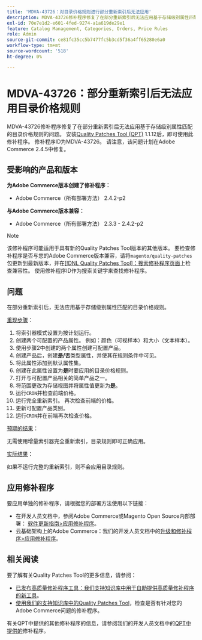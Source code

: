 ```yaml
---
title: 'MDVA-43726：对目录价格规则进行部分重新索引后无法应用'
description: MDVA-43726修补程序修复了在部分重新索引后无法应用基于存储级别属性匹配的目录价格规则的问题。 安装[Quality Patches Tool (QPT)](/help/announcements/adobe-commerce-announcements/magento-quality-patches-released-new-tool-to-self-serve-quality-patches.md) 1.1.12后，即可使用此修补程序。 修补程序ID为MDVA-43726。 请注意，该问题计划在Adobe Commerce 2.4.5中修复。
exl-id: 70e7e1d2-e601-4fed-9274-a1a619de29e1
feature: Catalog Management, Categories, Orders, Price Rules
role: Admin
source-git-commit: ce81fc35cc5b7477fc5b3cd5f36a4ff65280e6a0
workflow-type: tm+mt
source-wordcount: '518'
ht-degree: 0%

---
```


# MDVA-43726：部分重新索引后无法应用目录价格规则

MDVA-43726修补程序修复了在部分重新索引后无法应用基于存储级别属性匹配的目录价格规则的问题。 安装[Quality Patches Tool (QPT)](/help/announcements/adobe-commerce-announcements/magento-quality-patches-released-new-tool-to-self-serve-quality-patches.md) 1.1.12后，即可使用此修补程序。 修补程序ID为MDVA-43726。 请注意，该问题计划在Adobe Commerce 2.4.5中修复。

## 受影响的产品和版本

**为Adobe Commerce版本创建了修补程序：**

* Adobe Commerce（所有部署方法） 2.4.2-p2

**与Adobe Commerce版本兼容：**

* Adobe Commerce（所有部署方法） 2.3.3 - 2.4.2-p2

>[!NOTE]
>
>该修补程序可能适用于具有新的Quality Patches Tool版本的其他版本。 要检查修补程序是否与您的Adobe Commerce版本兼容，请将`magento/quality-patches`包更新到最新版本，并在[[!DNL Quality Patches Tool]：搜索修补程序页面](https://devdocs.magento.com/quality-patches/tool.html#patch-grid)上检查兼容性。 使用修补程序ID作为搜索关键字来查找修补程序。

## 问题

在部分重新索引后，无法应用基于存储级别属性匹配的目录价格规则。

<u>重现步骤</u>：

1. 将索引器模式设置为按计划运行。
1. 创建两个可配置的产品属性。 例如：颜色（可视样本）和大小（文本样本）。
1. 使用步骤2中创建的两个属性创建可配置产品。
1. 创建产品后，创建&#x200B;**是/否**&#x200B;类型属性，并使其在规则条件中可见。
1. 将此属性添加到默认属性集。
1. 创建在此属性设置为&#x200B;**是**&#x200B;时要应用的目录价格规则。
1. 打开与可配置产品相关的简单产品之一。
1. 将范围更改为存储视图并将属性值更新为&#x200B;**是**。
1. 运行`CRON`并检查前端价格。
1. 运行完全重新索引。 再次检查前端的价格。
1. 更新可配置产品类别。
1. 运行`CRON`并在前端再次检查价格。

<u>预期的结果</u>：

无需使用增量索引器完全重新索引，目录规则即可正确应用。

<u>实际结果</u>：

如果不运行完整的重新索引，则不会应用目录规则。

## 应用修补程序

要应用单独的修补程序，请根据您的部署方法使用以下链接：

* 在开发人员文档中，参阅Adobe Commerce或Magento Open Source内部部署： [软件更新指南>应用修补程序](https://devdocs.magento.com/guides/v2.4/comp-mgr/patching/mqp.html)。
* 云基础架构上的Adobe Commerce：我们的开发人员文档中的[升级和修补程序>应用修补程序](https://devdocs.magento.com/cloud/project/project-patch.html)。

## 相关阅读

要了解有关Quality Patches Tool的更多信息，请参阅：

* [已发布高质量修补程序工具：我们支持知识库中用于自助提供高质量修补程序的新工具](/help/announcements/adobe-commerce-announcements/magento-quality-patches-released-new-tool-to-self-serve-quality-patches.md)。
* [使用我们的支持知识库中的Quality Patches Tool](/help/support-tools/patches-available-in-qpt-tool/check-patch-for-magento-issue-with-magento-quality-patches.md)，检查是否有针对您的Adobe Commerce问题的修补程序。

有关QPT中提供的其他修补程序的信息，请参阅我们的开发人员文档中的[QPT中提供的](https://devdocs.magento.com/quality-patches/tool.html#patch-grid)修补程序。
